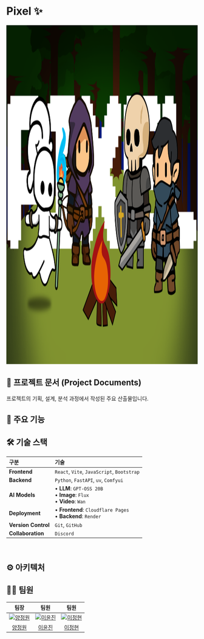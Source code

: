 # Pixel ✨

<img width="1717" height="890" alt="image" src="./images/pixel.webp" />

## 📂 프로젝트 문서 (Project Documents)
프로젝트의 기획, 설계, 분석 과정에서 작성된 주요 산출물입니다.

## 🚀 주요 기능


## 🛠️ 기술 스택

| 구분 | 기술 |
| :--- | :--- |
| **Frontend** | `React`, `Vite`, `JavaScript`, `Bootstrap` |
| **Backend** | `Python`, `FastAPI`, `uv`, `Comfyui` |
| **AI Models** | • **LLM**: `GPT-OSS 20B`<br>• **Image**: `Flux`<br>• **Video**: `Wan` |
| **Deployment** | • **Frontend**: `Cloudflare Pages`<br>• **Backend**: `Render` |
| **Version Control** | `Git`, `GitHub` |
| **Collaboration** | `Discord` |

<br>

## ⚙️ 아키텍처


## 🧑‍💻 팀원
| 팀장 | 팀원 | 팀원 |
|:-----:|:--------:|:---------:|
| [<img src="https://github.com/Yangjeongwon1133.png" width="80" alt="양정원"/>](https://github.com/Yangjeongwon1133) | [<img src="https://github.com/yoonjin0130.png" width="80" alt="이윤진"/>](https://github.com/yoonjin0130) | [<img src="https://github.com/junghyun3369.png" width="80" alt="이정현"/>](https://github.com/junghyun3369)  |
| [양정원](https://github.com/Yangjeongwon1133) | [이윤진](https://github.com/yoonjin0130) | [이정현](https://github.com/junghyun3369) |
